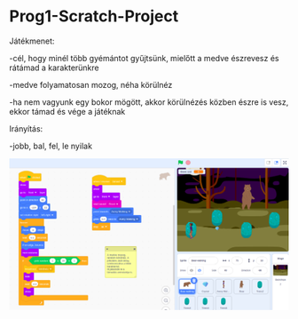 # Prog1-Scratch-Project

Játékmenet:

-cél, hogy minél több gyémántot gyűjtsünk, mielőtt a medve észrevesz és rátámad a karakterünkre

-medve folyamatosan mozog, néha körülnéz

-ha nem vagyunk egy bokor mögött, akkor körülnézés közben észre is vesz, ekkor támad és vége a játéknak


Irányítás:

-jobb, bal, fel, le nyilak

![Screenshot of project](project_screenshot.png?raw=true "Project Screenshot")
